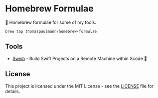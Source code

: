 # Homebrew Formulae

🍺 Homebrew formulae for some of my tools.

```
brew tap thomaspaulmann/homebrew-formulae
```

## Tools

* [Swish](https://github.com/thomaspaulmann/Swish) - Build Swift Projects on a Remote Machine within Xcode 👷

## License

This project is licensed under the MIT License - see the [LICENSE](LICENSE) file for details.
